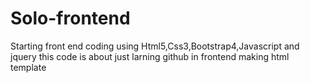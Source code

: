 # Solo-frontend
Starting front end coding using Html5,Css3,Bootstrap4,Javascript and jquery 
this code is about just larning github in frontend making html template 
